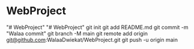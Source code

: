# WebProject
"# WebProject" 
"# WebProject"  git init git add README.md git commit -m "Walaa commit" git branch -M main git remote add origin git@github.com:WalaaDwiekat/WebProject.git git push -u origin main
